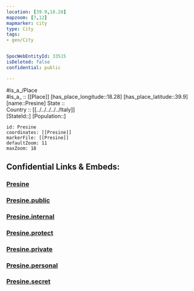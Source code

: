 ```yaml
---
location: [39.9,18.28] 
mapzoom: [7,12] 
mapmarker: city 
type: City
tags:
- geo/City


SpocWebEntityId: 33515
isDeleted: false
confidential: public

---
```

#is_a_/Place  
#is_a_ :: [[Place]] 
[has_place_longitude::18.28] 
[has_place_latitude::39.9] 
[name::Presine] 
State ::  
Country :: [[../../../../../Italy]]  
[StateId::] 
[Population::] 



```leaflet
id: Presine
coordinates: [[Presine]] 
markerFile: [[Presine]] 
defaultZoom: 11 
maxZoom: 18
```


## Confidential Links & Embeds: 

### [Presine](/_Standards/Earth/Continent/Europe/Europe~South/Italy/regions~Italy/Apulia/Lecce/City/Presine.md) 

### [Presine.public](/_public/Earth/Continent/Europe/Europe~South/Italy/regions~Italy/Apulia/Lecce/City/Presine.public.md) 

### [Presine.internal](/_internal/Earth/Continent/Europe/Europe~South/Italy/regions~Italy/Apulia/Lecce/City/Presine.internal.md) 

### [Presine.protect](/_protect/Earth/Continent/Europe/Europe~South/Italy/regions~Italy/Apulia/Lecce/City/Presine.protect.md) 

### [Presine.private](/_private/Earth/Continent/Europe/Europe~South/Italy/regions~Italy/Apulia/Lecce/City/Presine.private.md) 

### [Presine.personal](/_personal/Earth/Continent/Europe/Europe~South/Italy/regions~Italy/Apulia/Lecce/City/Presine.personal.md) 

### [Presine.secret](/_secret/Earth/Continent/Europe/Europe~South/Italy/regions~Italy/Apulia/Lecce/City/Presine.secret.md)

